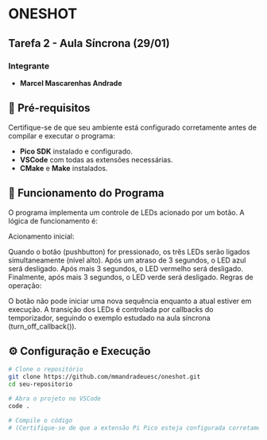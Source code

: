 # ONESHOT

## Tarefa 2 - Aula Síncrona (29/01)

### Integrante  
- **Marcel Mascarenhas Andrade**  

## 📌 Pré-requisitos  
Certifique-se de que seu ambiente está configurado corretamente antes de compilar e executar o programa:  

- **Pico SDK** instalado e configurado.  
- **VSCode** com todas as extensões necessárias.  
- **CMake** e **Make** instalados.  

## 📝 Funcionamento do Programa
O programa implementa um controle de LEDs acionado por um botão. A lógica de funcionamento é:

Acionamento inicial:

Quando o botão (pushbutton) for pressionado, os três LEDs serão ligados simultaneamente (nível alto).
Após um atraso de 3 segundos, o LED azul será desligado.
Após mais 3 segundos, o LED vermelho será desligado.
Finalmente, após mais 3 segundos, o LED verde será desligado.
Regras de operação:

O botão não pode iniciar uma nova sequência enquanto a atual estiver em execução.
A transição dos LEDs é controlada por callbacks do temporizador, seguindo o exemplo estudado na aula síncrona (turn_off_callback()).

## ⚙️ Configuração e Execução  

```sh
# Clone o repositório
git clone https://github.com/mmandradeuesc/oneshot.git
cd seu-repositorio

# Abra o projeto no VSCode
code .

# Compile o código
# (Certifique-se de que a extensão Pi Pico esteja configurada corretamente)